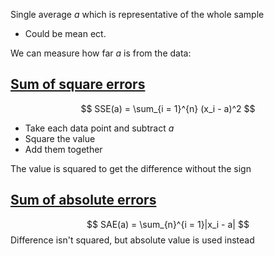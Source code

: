 Single average $a$ which is representative of the whole sample
- Could be mean ect.

We can measure how far $a$ is from the data:

## <u>Sum of square errors</u>

$$
SSE(a) = \sum_{i = 1}^{n} (x_i - a)^2
$$
- Take each data point and subtract $a$
- Square the value
- Add them together

The value is squared to get the difference without the sign
## <u>Sum of absolute errors</u>

$$
SAE(a) = \sum_{n}^{i = 1}|x_i - a|
$$
Difference isn't squared, but absolute value is used instead